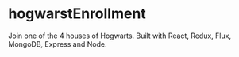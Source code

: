 # hogwarstEnrollment
Join one of the 4 houses of Hogwarts. Built with React, Redux, Flux, MongoDB, Express and Node.
